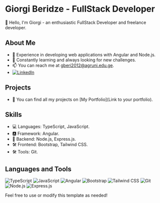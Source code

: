 # Giorgi Beridze - FullStack Developer

👋 Hello, I'm Giorgi - an enthusiastic FullStack Developer and freelance developer.

## About Me

- 💼 Experience in developing web applications with Angular and Node.js.
- 🌱 Constantly learning and always looking for new challenges.
- 📫 You can reach me at [gberi2012@agruni.edu.ge](mailto:gberi2012@agruni.edu.ge).
- [![LinkedIn](https://img.shields.io/badge/-LinkedIn-0077B5?logo=linkedin&logoColor=white&style=flat)](https://www.linkedin.com/in/giorgi-beridze-427902238/)

## Projects

- 🚀 You can find all my projects on [My Portfolio](Link to your portfolio).

## Skills

- 💻 Languages: TypeScript, JavaScript.
- 🅰️ Framework: Angular.
- 🚀 Backend: Node.js, Express.js.
- 🛠️ Frontend: Bootstrap, Tailwind CSS.
- 🛠️ Tools: Git.


## Languages and Tools

![TypeScript](https://img.shields.io/badge/-TypeScript-3178C6?logo=typescript&logoColor=white&style=flat)
![JavaScript](https://img.shields.io/badge/-JavaScript-F7DF1E?logo=javascript&logoColor=black&style=flat)
![Angular](https://img.shields.io/badge/-Angular-DD0031?logo=angular&logoColor=white&style=flat)
![Bootstrap](https://img.shields.io/badge/-Bootstrap-563D7C?logo=bootstrap&logoColor=white&style=flat)
![Tailwind CSS](https://img.shields.io/badge/-Tailwind%20CSS-38B2AC?logo=tailwind-css&logoColor=white&style=flat)
![Git](https://img.shields.io/badge/-Git-F05032?logo=git&logoColor=white&style=flat)
![Node.js](https://img.shields.io/badge/-Node.js-339933?logo=node.js&logoColor=white&style=flat)
![Express.js](https://img.shields.io/badge/-Express.js-000000?logo=express&logoColor=white&style=flat)

Feel free to use or modify this template as needed!
